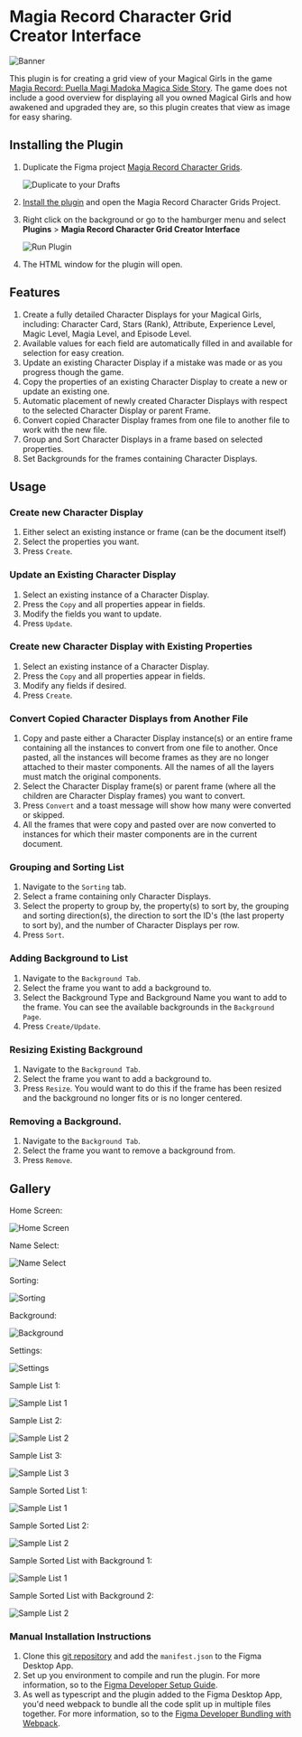 # Magia Record Character Grid Creator Interface

![Banner](https://raw.githubusercontent.com/Leochan6/figma-magireco/master/readme/Banner.png)

This plugin is for creating a grid view of your Magical Girls in the game [Magia Record: Puella Magi Madoka Magica Side Story](https://magiarecord-en.com/). The game does not include a good overview for displaying all you owned Magical Girls and how awakened and upgraded they are, so this plugin creates that view as image for easy sharing.

## Installing the Plugin
1. Duplicate the Figma project [Magia Record Character Grids](https://www.figma.com/file/jcgWY0YGzPbAwBp47LV3oL/Magia-Record-Character-Grids). 

    ![Duplicate to your Drafts](https://raw.githubusercontent.com/Leochan6/figma-magireco/master/readme/DuplicateToDrafts.png)

2. [Install the plugin](https://www.figma.com/c/plugin/764389386376321679/Magia-Record-Character-Grid-Creator-Interface) and open the Magia Record Character Grids Project.
3. Right click on the background or go to the hamburger menu and select **Plugins** > **Magia Record Character Grid Creator Interface**

    ![Run Plugin](https://raw.githubusercontent.com/Leochan6/figma-magireco/master/readme/RunPlugin.png)

4. The HTML window for the plugin will open.

## Features
1. Create a fully detailed Character Displays for your Magical Girls, including: Character Card, Stars (Rank), Attribute, Experience Level, Magic Level, Magia Level, and Episode Level.
2. Available values for each field are automatically filled in and available for selection for easy creation.
3. Update an existing Character Display if a mistake was made or as you progress though the game.
4. Copy the properties of an existing Character Display to create a new or update an existing one.
5. Automatic placement of newly created Character Displays with respect to the selected Character Display or parent Frame.
6. Convert copied Character Display frames from one file to another file to work with the new file.
7. Group and Sort Character Displays in a frame based on selected properties.
8. Set Backgrounds for the frames containing Character Displays.

## Usage

### Create new Character Display
1. Either select an existing instance or frame (can be the document itself)
2. Select the properties you want.
3. Press `Create`.

### Update an Existing Character Display
1. Select an existing instance of a Character Display.
2. Press the `Copy` and all properties appear in fields.
3. Modify the fields you want to update.
3. Press `Update`. 

### Create new Character Display with Existing Properties
1. Select an existing instance of a Character Display.
2. Press the `Copy` and all properties appear in fields.
3. Modify any fields if desired.
4. Press `Create`.

### Convert Copied Character Displays from Another File
1. Copy and paste either a Character Display instance(s) or an entire frame containing all the instances to convert from one file to another. Once pasted, all the instances will become frames as they are no longer attached to their master components. All the names of all the layers must match the original components.
2. Select the Character Display frame(s) or parent frame (where all the children are Character Display frames) you want to convert.
3. Press `Convert` and a toast message will show how many were converted or skipped.
4. All the frames that were copy and pasted over are now converted to instances for which their master components are in the current document. 

### Grouping and Sorting List
1. Navigate to the `Sorting` tab.
2. Select a frame containing only Character Displays.
3. Select the property to group by, the property(s) to sort by, the grouping and sorting direction(s), the direction to sort the ID's (the last property to sort by), and the number of Character Displays per row.
4. Press `Sort`.

### Adding Background to List
1. Navigate to the `Background Tab`.
2. Select the frame you want to add a background to.
3. Select the Background Type and Background Name you want to add to the frame. You can see the available backgrounds in the `Background Page`.
4. Press `Create/Update`.

### Resizing Existing Background
1. Navigate to the `Background Tab`.
2. Select the frame you want to add a background to.
3. Press `Resize`. You would want to do this if the frame has been resized and the background no longer fits or is no longer centered.

### Removing a Background.
1. Navigate to the `Background Tab`.
2. Select the frame you want to remove a background from.
3. Press `Remove`.

## Gallery
Home Screen:

![Home Screen](https://raw.githubusercontent.com/Leochan6/figma-magireco/master/readme/Home.png)

Name Select:

![Name Select](https://raw.githubusercontent.com/Leochan6/figma-magireco/master/readme/SelectName.png)

Sorting:

![Sorting](https://raw.githubusercontent.com/Leochan6/figma-magireco/master/readme/Sorting.png)

Background:

![Background](https://raw.githubusercontent.com/Leochan6/figma-magireco/master/readme/Background.png)

Settings:

![Settings](https://raw.githubusercontent.com/Leochan6/figma-magireco/master/readme/Settings.png)

Sample List 1:

![Sample List 1](https://raw.githubusercontent.com/Leochan6/figma-magireco/master/readme/SampleList1.png)

Sample List 2:

![Sample List 2](https://raw.githubusercontent.com/Leochan6/figma-magireco/master/readme/SampleList2.png)

Sample List 3:

![Sample List 3](https://raw.githubusercontent.com/Leochan6/figma-magireco/master/readme/SampleList3.png)

Sample Sorted List 1:

![Sample List 1](https://raw.githubusercontent.com/Leochan6/figma-magireco/master/readme/SampleSortedList1.png)

Sample Sorted List 2:

![Sample List 2](https://raw.githubusercontent.com/Leochan6/figma-magireco/master/readme/SampleSortedList2.png)

Sample Sorted List with Background 1:

![Sample List 1](https://raw.githubusercontent.com/Leochan6/figma-magireco/master/readme/SampleSortedListBackground1.png)

Sample Sorted List with Background 2:

![Sample List 2](https://raw.githubusercontent.com/Leochan6/figma-magireco/master/readme/SampleSortedListBackground2.png)


### Manual Installation Instructions

1. Clone this [git repository](https://github.com/Leochan6/figma-magireco) and add the `manifest.json` to the Figma Desktop App.
2. Set up you environment to compile and run the plugin. For more information, so to the [Figma Developer Setup Guide](https://www.figma.com/plugin-docs/setup/).
3. As well as typescript and the plugin added to the Figma Desktop App, you'd need webpack to bundle all the code split up in multiple files together. For more information, so to the [Figma Developer Bundling with Webpack](https://www.figma.com/plugin-docs/bundling-webpack/).